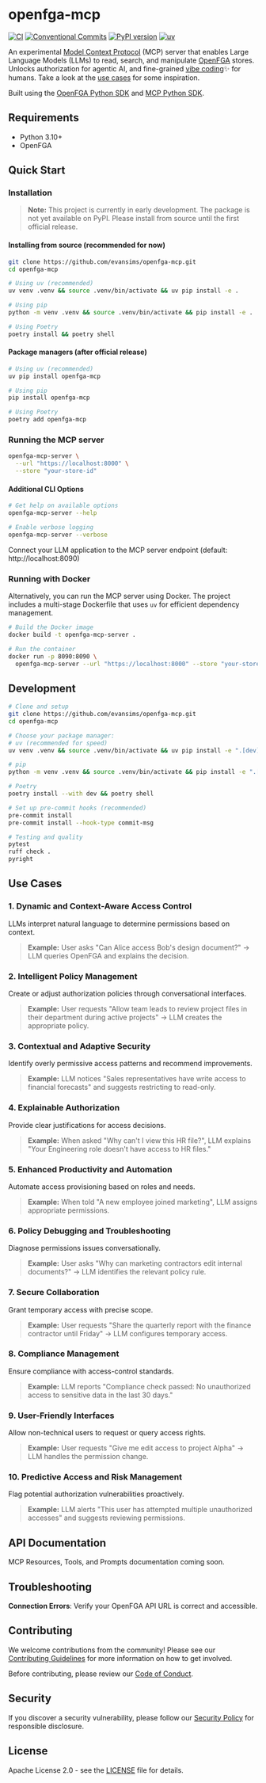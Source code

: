 # openfga-mcp

[![CI](https://github.com/evansims/openfga-mcp/actions/workflows/ci.yml/badge.svg)](https://github.com/evansims/openfga-mcp/actions/workflows/ci.yml)
[![Conventional Commits](https://img.shields.io/badge/Conventional%20Commits-1.0.0-yellow.svg)](https://conventionalcommits.org)
[![PyPI version](https://badge.fury.io/py/openfga-mcp.svg)](https://badge.fury.io/py/openfga-mcp)
[![uv](https://img.shields.io/badge/uv-package%20manager-blue)](https://github.com/astral-sh/uv)

An experimental [Model Context Protocol](https://modelcontextprotocol.io/) (MCP) server that enables Large Language Models (LLMs) to read, search, and manipulate [OpenFGA](https://openfga.dev) stores. Unlocks authorization for agentic AI, and fine-grained [vibe coding](https://en.wikipedia.org/wiki/Vibe_coding)✨ for humans. Take a look at the [use cases](#use-cases) for some inspiration.

Built using the [OpenFGA Python SDK](https://github.com/openfga/python-sdk) and [MCP Python SDK](https://github.com/modelcontextprotocol/python-sdk).

## Requirements

- Python 3.10+
- OpenFGA

## Quick Start

### Installation

> **Note:** This project is currently in early development. The package is not yet available on PyPI. Please install from source until the first official release.

#### Installing from source (recommended for now)

```bash
git clone https://github.com/evansims/openfga-mcp.git
cd openfga-mcp

# Using uv (recommended)
uv venv .venv && source .venv/bin/activate && uv pip install -e .

# Using pip
python -m venv .venv && source .venv/bin/activate && pip install -e .

# Using Poetry
poetry install && poetry shell
```

#### Package managers (after official release)

```bash
# Using uv (recommended)
uv pip install openfga-mcp

# Using pip
pip install openfga-mcp

# Using Poetry
poetry add openfga-mcp
```

### Running the MCP server

```bash
openfga-mcp-server \
  --url "https://localhost:8000" \
  --store "your-store-id"
```

#### Additional CLI Options

```bash
# Get help on available options
openfga-mcp-server --help

# Enable verbose logging
openfga-mcp-server --verbose
```

Connect your LLM application to the MCP server endpoint (default: http://localhost:8090)

### Running with Docker

Alternatively, you can run the MCP server using Docker. The project includes a multi-stage Dockerfile that uses `uv` for efficient dependency management.

```bash
# Build the Docker image
docker build -t openfga-mcp-server .

# Run the container
docker run -p 8090:8090 \
  openfga-mcp-server --url "https://localhost:8000" --store "your-store-id"
```

## Development

```bash
# Clone and setup
git clone https://github.com/evansims/openfga-mcp.git
cd openfga-mcp

# Choose your package manager:
# uv (recommended for speed)
uv venv .venv && source .venv/bin/activate && uv pip install -e ".[dev]"

# pip
python -m venv .venv && source .venv/bin/activate && pip install -e ".[dev]"

# Poetry
poetry install --with dev && poetry shell

# Set up pre-commit hooks (recommended)
pre-commit install
pre-commit install --hook-type commit-msg

# Testing and quality
pytest
ruff check .
pyright
```

## Use Cases

### 1. Dynamic and Context-Aware Access Control

LLMs interpret natural language to determine permissions based on context.

> **Example:** User asks "Can Alice access Bob's design document?" → LLM queries OpenFGA and explains the decision.

### 2. Intelligent Policy Management

Create or adjust authorization policies through conversational interfaces.

> **Example:** User requests "Allow team leads to review project files in their department during active projects" → LLM creates the appropriate policy.

### 3. Contextual and Adaptive Security

Identify overly permissive access patterns and recommend improvements.

> **Example:** LLM notices "Sales representatives have write access to financial forecasts" and suggests restricting to read-only.

### 4. Explainable Authorization

Provide clear justifications for access decisions.

> **Example:** When asked "Why can't I view this HR file?", LLM explains "Your Engineering role doesn't have access to HR files."

### 5. Enhanced Productivity and Automation

Automate access provisioning based on roles and needs.

> **Example:** When told "A new employee joined marketing", LLM assigns appropriate permissions.

### 6. Policy Debugging and Troubleshooting

Diagnose permissions issues conversationally.

> **Example:** User asks "Why can marketing contractors edit internal documents?" → LLM identifies the relevant policy rule.

### 7. Secure Collaboration

Grant temporary access with precise scope.

> **Example:** User requests "Share the quarterly report with the finance contractor until Friday" → LLM configures temporary access.

### 8. Compliance Management

Ensure compliance with access-control standards.

> **Example:** LLM reports "Compliance check passed: No unauthorized access to sensitive data in the last 30 days."

### 9. User-Friendly Interfaces

Allow non-technical users to request or query access rights.

> **Example:** User requests "Give me edit access to project Alpha" → LLM handles the permission change.

### 10. Predictive Access and Risk Management

Flag potential authorization vulnerabilities proactively.

> **Example:** LLM alerts "This user has attempted multiple unauthorized accesses" and suggests reviewing permissions.

## API Documentation

MCP Resources, Tools, and Prompts documentation coming soon.

## Troubleshooting

**Connection Errors**: Verify your OpenFGA API URL is correct and accessible.

## Contributing

We welcome contributions from the community! Please see our [Contributing Guidelines](CONTRIBUTING.md) for more information on how to get involved.

Before contributing, please review our [Code of Conduct](CODE_OF_CONDUCT.md).

## Security

If you discover a security vulnerability, please follow our [Security Policy](SECURITY.md) for responsible disclosure.

## License

Apache License 2.0 - see the [LICENSE](LICENSE) file for details.
